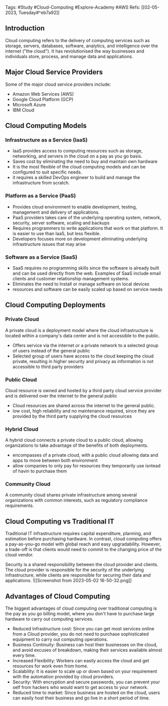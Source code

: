 Tags: #Study #Cloud-Computing #Explore-Academy #AWS 
Refs: [[02-05-2023, Tuesday#^eb7a92]]

## Introduction
Cloud computing refers to the delivery of computing services such as storage, servers, databases, software, analytics, and intelligence over the internet ("the cloud"). It has revolutionised the way businesses and individuals store, process, and manage data and applications.

## Major Cloud Service Providers

Some of the major cloud service providers include:

-   Amazon Web Services (AWS)
-   Google Cloud Platform (GCP)
-   Microsoft Azure
-   IBM Cloud

## Cloud Computing Models

### Infrastructure as a Service (IaaS)

- IaaS provides access to computing resources such as storage, networking, and servers in the cloud on a pay as you go basis.
- Saves cost by eliminating the need to buy and maintain own hardware
- It is the most flexible of the cloud computing models and can be configured to suit specific needs.
- it requires a skilled DevOps engineer to build and manage the infrastructure from scratch.

### Platform as a Service (PaaS)
- Provides cloud environment to enable development, testing, management and delivery of applications.
- PaaS providers takes care of the underlying operating system, network, security, server software, scaling and backups
- Requires programmers to write applications that work on that platform. It is easier to use than IaaS, but less flexible.
- Developers focuses more on development eliminating underlying infrastructure issues that may arise

### Software as a Service (SaaS)
- SaaS requires no programming skills since the software is already built and can be used directly from the web. Examples of SaaS include email clients and customer relationship management systems.
- Eliminates the need to Install or manage software on local devices
- resources and software can be easily scaled up based on service needs

## Cloud Computing Deployments

### Private Cloud
A private cloud is a deployment model where the cloud infrastructure is located within a company's data center and is not accessible to the public.
- Offers service via the internet or a private network to a selected group of users instead of the general public
- Selected group of users have access to the cloud keeping the cloud private, resulting in higher security and privacy as information is not accessible to third party providers

### Public Cloud
Cloud resource is owned and hosted by a third party cloud service provider and is delivered over the internet to the general public
- Cloud resources are shared across the internet to the general public.
- low cost, high reliability and no maintenance required, since they are provided by the third party supplying the cloud resources

### Hybrid Cloud
A hybrid cloud connects a private cloud to a public cloud, allowing organizations to take advantage of the benefits of both deployments.
- encompasses of a private cloud, with a public cloud allowing data and apps to move between both environment
- allow companies to only pay for resources they temporarily use isntead of havin to purchase them

### Community Cloud

A community cloud shares private infrastructure among several organizations with common interests, such as regulatory compliance requirements.

## Cloud Computing vs Traditional IT

Traditional IT infrastructure requires capital expenditure, planning, and estimation before purchasing hardware. In contrast, cloud computing offers a pay-as-you-go model with global reach and easy upgradability. However, a trade-off is that clients would need to commit to the changing price of the cloud vendor.

Security is a shared responsibility between the cloud provider and clients. The cloud provider is responsible for the security of the underlying infrastructure, while clients are responsible for securing their data and applications.
![[Screenshot from 2023-05-02 16-50-32.png]]

## Advantages of Cloud Computing
The biggest advantages of cloud computing over traditional computing is the pay as you go billing model, where you don't have to purchase large hardware to carry out computing services.
- Reduced Infrastructure cost: Since you can get most services online from a Cloud provider, you do not need to purchase sophisticated equipment to carry out computing operations.
- Business Continuity: Business can host their businesses on the cloud, and avoid excuses of breakdown, making their services available almost every time.
- Increased Flexibility: Workers can easily access the cloud and get resources for work even from home.
- Scalability: It is easier to scale up or down based on your requirement with the automation provided by cloud providers.
- Security: With encryption and secure passwords, you can prevent your self from hackers who would want to get access to your network. 
- Reduced time to market: Since business are hosted on the cloud, users can easily host their business and go live in a short period of time.